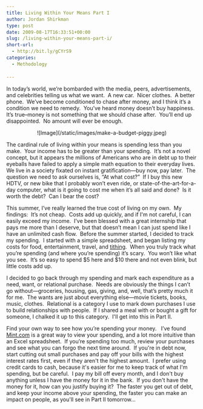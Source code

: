 ```yaml
---
title: Living Within Your Means Part I
author: Jordan Shirkman
type: post
date: 2009-08-17T16:33:51+00:00
slug: /living-within-your-means-part-i/
short-url:
  - http://bit.ly/gCYrS9
categories:
  - Methodology

---
```

In today’s world, we’re bombarded with the media, peers, advertisements, and celebrities telling us what we want.  A new car.  Nicer clothes.  A better phone.  We’ve become conditioned to chase after money, and I think it’s a condition we need to remedy.  You’ve heard money doesn’t buy happiness.  It’s true&#8211;money is not something that we should chase after.  You’ll end up disappointed.  No amount will ever be enough.

<p style="text-align:center;">
  ![Image](/static/images/make-a-budget-piggy.jpeg)
</p>

The cardinal rule of living within your means is spending less than you make.  Your income has to be greater than your spending.  It’s not a novel concept, but it appears the millions of Americans who are in debt up to their eyeballs have failed to apply a simple math equation to their everyday lives.  We live in a society fixated on instant gratification—buy now, pay later.  The question we need to ask ourselves is, “At what cost?”  If I buy this new HDTV, or new bike that I probably won’t even ride, or state-of-the-art-for-a-day computer, what is it going to cost me when it’s all said and done?  Is it worth the debt?  Can I bear the cost?

This summer, I’ve really learned the true cost of living on my own.  My findings:  It’s not cheap.  Costs add up quickly, and if I'm not careful, I can easily exceed my income.  I’ve been blessed with a great internship that pays me more than I deserve, but that doesn’t mean I can just spend like I have an unlimited cash flow.  Before the summer started, I decided to track my spending.  I started with a simple spreadsheet, and began listing my costs for food, entertainment, travel, and [tithing](http://www.cbn.com/spirituallife/cbnteachingsheets/Giving_And_Tithing.aspx).  When you truly track what you’re spending (and where you’re spending) it’s scary.  You won’t like what you see.  It’s so easy to spend $5 here and $10 there and not even blink, but little costs add up.

I decided to go back through my spending and mark each expenditure as a need, want, or relational purchase.  Needs are obviously the things I can’t go without—groceries, housing, gas, giving, and, well, that’s pretty much it for me.  The wants are just about everything else—movie tickets, books, music, clothes.  Relational is a category I use to mark down purchases I use to build relationships with people.  If I shared a meal with or bought a gift for someone, I chalked it up to this category.  I'll get into this in Part II.

Find your own way to see how you’re spending your money.   I’ve found [Mint.com](http://www.mint.com) is a great way to view your spending, and a lot more intuitive than an Excel spreadsheet.  If you’re spending too much, review your purchases and see what you can forgo the next time around.  If you're in debt now, start cutting out small purchases and pay off your bills with the highest interest rates first, even if they aren't the highest amount.  I prefer using credit cards to cash, because it's easier for me to keep track of what I'm spending, but be careful.  I pay my bill off every month, and I don't buy anything unless I have the money for it in the bank.  If you don't have the money for it, how can you justify buying it?  The faster you get out of debt, and keep your income above your spending, the faster you can make an impact on people, as you'll see in Part II tomorrow&#8230;
